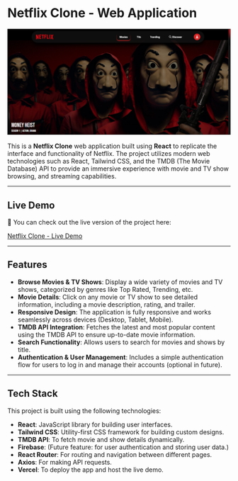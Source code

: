 # Netflix Clone - Web Application

![Netflix Clone](https://github.com/magdy246/JS/raw/master/netflix.png)

This is a **Netflix Clone** web application built using **React** to replicate the interface and functionality of Netflix. The project utilizes modern web technologies such as React, Tailwind CSS, and the TMDB (The Movie Database) API to provide an immersive experience with movie and TV show browsing, and streaming capabilities.

---

## Live Demo

🚀 You can check out the live version of the project here:

[Netflix Clone - Live Demo](https://netflix-clone-bay-nine.vercel.app/)

---

## Features

- **Browse Movies & TV Shows**: Display a wide variety of movies and TV shows, categorized by genres like Top Rated, Trending, etc.
- **Movie Details**: Click on any movie or TV show to see detailed information, including a movie description, rating, and trailer.
- **Responsive Design**: The application is fully responsive and works seamlessly across devices (Desktop, Tablet, Mobile).
- **TMDB API Integration**: Fetches the latest and most popular content using the TMDB API to ensure up-to-date movie information.
- **Search Functionality**: Allows users to search for movies and shows by title.
- **Authentication & User Management**: Includes a simple authentication flow for users to log in and manage their accounts (optional in future).

---

## Tech Stack

This project is built using the following technologies:

- **React**: JavaScript library for building user interfaces.
- **Tailwind CSS**: Utility-first CSS framework for building custom designs.
- **TMDB API**: To fetch movie and show details dynamically.
- **Firebase**: (Future feature: for user authentication and storing user data.)
- **React Router**: For routing and navigation between different pages.
- **Axios**: For making API requests.
- **Vercel**: To deploy the app and host the live demo.
